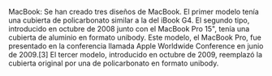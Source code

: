 MacBook: Se han creado tres diseños de MacBook. El primer modelo tenía una cubierta de policarbonato similar a la del iBook G4. El segundo tipo, introducido en octubre de 2008 junto con el MacBook Pro 15", tenía una cubierta de aluminio en formato unibody. Este modelo, el MacBook Pro, fue presentado en la conferencia llamada Apple Worldwide Conference en junio de 2009.[3]​ El tercer modelo, introducido en octubre de 2009, reemplazó la cubierta original por una de policarbonato en formato unibody.
